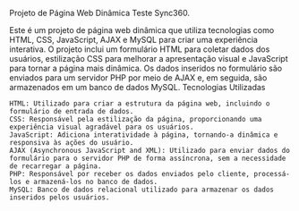 Projeto de Página Web Dinâmica Teste Sync360.

Este é um projeto de página web dinâmica que utiliza tecnologias como HTML, CSS, JavaScript, AJAX e MySQL para criar uma experiência interativa. O projeto inclui um formulário HTML para coletar dados dos usuários, estilização CSS para melhorar a apresentação visual e JavaScript para tornar a página mais dinâmica. Os dados inseridos no formulário são enviados para um servidor PHP por meio de AJAX e, em seguida, são armazenados em um banco de dados MySQL.
Tecnologias Utilizadas

    HTML: Utilizado para criar a estrutura da página web, incluindo o formulário de entrada de dados.
    CSS: Responsável pela estilização da página, proporcionando uma experiência visual agradável para os usuários.
    JavaScript: Adiciona interatividade à página, tornando-a dinâmica e responsiva às ações do usuário.
    AJAX (Asynchronous JavaScript and XML): Utilizado para enviar dados do formulário para o servidor PHP de forma assíncrona, sem a necessidade de recarregar a página.
    PHP: Responsável por receber os dados enviados pelo cliente, processá-los e armazená-los no banco de dados.
    MySQL: Banco de dados relacional utilizado para armazenar os dados inseridos pelos usuários.
